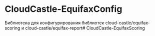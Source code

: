 # CloudCastle-EquifaxConfig

Библиотека для конфигурирования библиотек cloud-castle/equifax-scoring и cloud-castle/equifax-report# CloudCastle-EquifaxScoring
